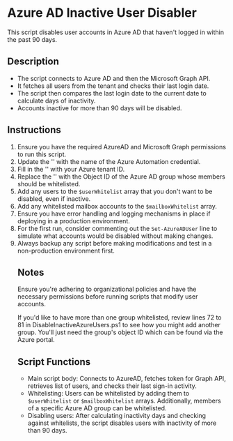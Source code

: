 # Azure AD Inactive User Disabler

This script disables user accounts in Azure AD that haven't logged in within the past 90 days.

## Description

- The script connects to Azure AD and then the Microsoft Graph API.
- It fetches all users from the tenant and checks their last login date.
- The script then compares the last login date to the current date to calculate days of inactivity.
- Accounts inactive for more than 90 days will be disabled.

## Instructions

1. Ensure you have the required AzureAD and Microsoft Graph permissions to run this script.
2. Update the '<Credential Name>' with the name of the Azure Automation credential.
3. Fill in the '<tenant ID>' with your Azure tenant ID.
4. Replace the '<object id>' with the Object ID of the Azure AD group whose members should be whitelisted.
5. Add any users to the `$userWhitelist` array that you don't want to be disabled, even if inactive.
6. Add any whitelisted mailbox accounts to the `$mailboxWhitelist` array.
7. Ensure you have error handling and logging mechanisms in place if deploying in a production environment.
8. For the first run, consider commenting out the `Set-AzureADUser` line to simulate what accounts would be disabled without making changes.
9. Always backup any script before making modifications and test in a non-production environment first.

## Notes

Ensure you're adhering to organizational policies and have the necessary permissions before running scripts that modify user accounts.

If you'd like to have more than one group whitelisted, review lines 72 to 81 in DisableInactiveAzureUsers.ps1 to see how you might add another group. You'll just need the group's object ID which can be found via the Azure portal.

## Script Functions

- Main script body: Connects to AzureAD, fetches token for Graph API, retrieves list of users, and checks their last sign-in activity.
- Whitelisting: Users can be whitelisted by adding them to `$userWhitelist` or `$mailboxWhitelist` arrays. Additionally, members of a specific Azure AD group can be whitelisted.
- Disabling users: After calculating inactivity days and checking against whitelists, the script disables users with inactivity of more than 90 days.